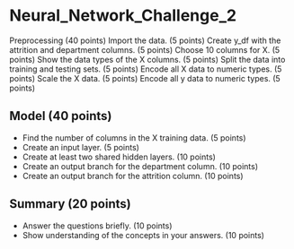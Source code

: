 # Neural_Network_Challenge_2

Preprocessing (40 points)
Import the data. (5 points)
Create y_df with the attrition and department columns. (5 points)
Choose 10 columns for X. (5 points)
Show the data types of the X columns. (5 points)
Split the data into training and testing sets. (5 points)
Encode all X data to numeric types. (5 points)
Scale the X data. (5 points)
Encode all y data to numeric types. (5 points)

## Model (40 points)
- Find the number of columns in the X training data. (5 points)
- Create an input layer. (5 points)
- Create at least two shared hidden layers. (10 points)
- Create an output branch for the department column. (10 points)
- Create an output branch for the attrition column. (10 points)

## Summary (20 points)
- Answer the questions briefly. (10 points)
- Show understanding of the concepts in your answers. (10 points)